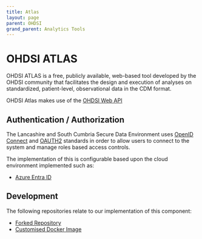 ```yaml
---
title: Atlas
layout: page
parent: OHDSI
grand_parent: Analytics Tools
---
```


# OHDSI ATLAS
OHDSI ATLAS is a free, publicly available, web-based tool developed by the OHDSI community that facilitates the design and execution of analyses on standardized, patient-level, observational data in the CDM format.

OHDSI Atlas makes use of the [OHDSI Web API](./WebAPI.md)

## Authentication / Authorization
The Lancashire and South Cumbria Secure Data Environment uses [OpenID Connect](https://www.microsoft.com/en-us/security/business/security-101/what-is-openid-connect-oidc) and [OAUTH2](https://oauth.net/2/) standards in order to allow users to connect to the system and manage roles based access controls.

The implementation of this is configurable based upon the cloud environment implemented such as:
* [Azure Entra ID](../../Infrastructure/Elastic-Compute-Resource/Microsoft-Azure/Entra-ID.md)

## Development
The following repositories relate to our implementation of this component:
* [Forked Repository](https://github.com/lsc-sde/fork-ohdsi-atlas)
* [Customised Docker Image](https://github.com/lsc-sde/docker-ohdsi-atlas)
